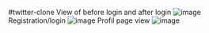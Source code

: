 #twitter-clone
View of before login and after login
![image](https://github.com/wojtekswietojanski/twitter-clone/assets/125148871/65699d12-9740-4d03-8786-82d48455f214)
Registration/login
![image](https://github.com/wojtekswietojanski/twitter-clone/assets/125148871/22f15faf-83d4-430b-bfe6-ae5a4c01234a)
Profil page view
![image](https://github.com/wojtekswietojanski/twitter-clone/assets/125148871/1faa4539-fcd3-48d0-a5c6-c2b9b0b0a425)

